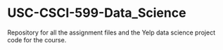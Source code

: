 # USC-CSCI-599-Data_Science
Repository for all the assignment files and the Yelp data science project code for the course.
